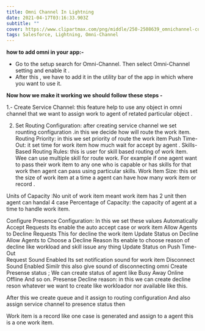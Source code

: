 ```yaml
---
title: Omni Channel In Lightning
date: 2021-04-17T03:16:33.903Z
subtitle: ""
cover: https://www.clipartmax.com/png/middle/250-2508639_omnichannel-communications-v5-omni-channel-icon-png.png
tags: Salesforce, Lightning, Omni-Channel
---
```

**how to add omni in your app:-**

* Go to the setup search for Omni-Channel. Then select Omni-Channel setting and enable it  .
* After this , we have to add it in the utility bar of the app in which where you want to use it.

**Now how we make it working we should follow these steps -** 

1.- Create Service Channel: this feature help to use any object in omni channel that we want to assign work to agent of  retated particular object .

2. Set Routing Configuration: after creating service channel we set rounting configuration .in this we decide how will route the work item.
   Routing Priority: in this we set priority of route the work item
   Push Time-Out: it set time for work item how much wait for accept by agent .
   Skills-Based Routing Rules: this is user for skill based routing of work item. Wee can use multiple skill for route work. For example if one agent want to pass their work item to any one who is capable or has skills for that work  then agent can pass using particular skills.
   Work Item Size: this set the size of work item at a time a agent can have how many work item or record .

Units of Capacity :No unit of work item meant work item has 2 unit then agent can handal 4 case
Percentage of Capacity: the capacity of agent at a time to handle work item.

Configure Presence Configuration:
In this we set these values
Automatically Accept Requests	Its enable the auto accept case or work item 
Allow Agents to Decline Requests	This for decline the work item
Update Status on Decline	 
Allow Agents to Choose a Decline Reason	Its enable to choose reason of decline like workload and skill issue any thing
Update Status on Push Time-Out	 
Request Sound Enabled	Its set notification sound for work item
Disconnect Sound Enabled	Similr this also give sound of disconnecting omni
Create Presense status ;
 We can create status of agent like 
Busy
Away 
Online 
Offline
And so on.
Presense Decline reason: in this we can create decline reson whatever we want to create like workloador nor available like this.

After this we create queue and it assign to  routing configuration
And also assign service channel to presence status then  

Work item is a record like one case is generated and assign to a agent this is a one work item.